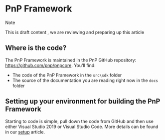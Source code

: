 # PnP Framework

> [!Note]
> This is draft content , we are reviewing and preparing up this article

## Where is the code?

The PnP Framework is maintained in the PnP GitHub repository: https://github.com/pnp/pnpcore. You'll find:

- The code of the PnP Framework in the `src\sdk` folder
- The source of the documentation you are reading right now in the `docs` folder

## Setting up your environment for building the PnP Framework

Starting to code is simple, pull down the code from GitHub and then use either Visual Studio 2019 or Visual Studio Code. More details can be found in our [setup](setup.md) article.

